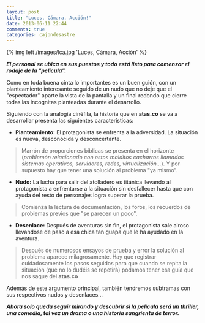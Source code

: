 ```yaml
---
layout: post
title: "Luces, Cámara, Acción!"
date: 2013-06-11 22:44
comments: true
categories: cajondesastre 
---
```

 {% img left /images/lca.jpg 'Luces, Cámara, Acción' %}
  
***El personal se ubica en sus puestos y todo está listo para comenzar el rodaje de la "película".***

Como en toda buena cinta lo importantes es un buen guión, con un planteamiento interesante seguido de un nudo que no deje que el "espectador" aparte la vista de la pantalla y un final redondo que cierre todas las incognitas planteadas durante el desarrollo.

Siguiendo con la analogía cinéfila, la historia que en  **atas.co** se va a desarrollar presenta las siguientes características:

+ **Planteamiento:** El protagonista se enfrenta a la adversidad. La situación es nueva, desconocida y desconcertante. 
> Marrón de proporciones biblicas se presenta en el horizonte (*problemón relacionado con estos malditos cacharros llamados sistemas operativos, servidores, redes, virtualización…*). Y por supuesto hay que tener una solución al problema "ya mismo".

+ **Nudo:** La lucha para salir del atolladero es titánica llevando al protagonista a enfrentarse a la situación sin desfallecer hasta que con ayuda del resto de personajes logra superar la prueba.
> Comienza la lectura de documentación, los foros, los recuerdos de problemas previos que "se parecen un poco".

+ **Desenlace:** Después de aventuras sin fin, el protagonista sale airoso llevandose de paso a esa chica tan guapa que le ha ayudado en la aventura.
> Después de numerosos ensayos de prueba y error la solución al problema aparece milagrosamente. Hay que registrar cuidadosamente los pasos seguidos para que cuando se repita la situación (que no lo dudéis se repetirá) podamos tener esa guía que nos saque del **atas.co** 
 
Además de este argumento principal, también tendremos subtramas con sus respectivos nudos y desenlaces...

***Ahora solo queda seguir mirando y descubrir si la película será un thriller, una comedia, tal vez un drama o una historia sangrienta de terror.***

